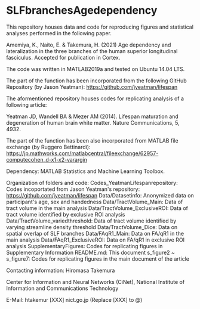 # SLFbranchesAgedependency

This repository houses data and code for reproducing figures and statistical analyses performed in the following paper.

Amemiya, K., Naito, E. & Takemura, H. (2021)
Age dependency and lateralization in the three branches of the human superior longitudinal fasciculus. Accepted for publication in Cortex.

The code was written in MATLAB2019a and tested on Ubuntu 14.04 LTS. 

The part of the function has been incorporated from the following GitHub Repository (by Jason Yeatman): https://github.com/jyeatman/lifespan

The aformentioned repository houses codes for replicating analysis of a following article:

Yeatman JD, Wandell BA & Mezer AM (2014). 
Lifespan maturation and degeneration of human brain white matter. 
Nature Communications, 5, 4932.

The part of the function has been also incorporated from MATLAB file exchange (by Ruggero Bettinardi): https://jp.mathworks.com/matlabcentral/fileexchange/62957-computecohen_d-x1-x2-varargin

Dependency: MATLAB Statistics and Machine Learning Toolbox.

Organization of folders and code: 
Codes_YeatmanLifespanrepository: Codes incoportated from Jason Yeatman's repository: https://github.com/jyeatman/lifespan
Data/Datasetinfo: Anonymized data on participant's age, sex and handedness
Data/TractVolume_Main: Data of tract volume in the main analysis
Data/TractVolume_ExclusiveROI: Data of tract volume identified by exclusive ROI analysis
Data/TractVolume_variedthreshold: Data of tract volume identified by varying streamline density threshold
Data/TractVolume_Dice: Data on spatial overlap of SLF branches
Data/FAqR1_Main: Data on FA/qR1 in the main analysis
Data/FAqR1_ExclusiveROI: Data on FA/qR1 in exclusive ROI analysis
SupplementaryFigures: Codes for replicating figures in Supplementary Information
README.md: This document
s_figure2 ~ s_figure7: Codes for replicating figures in the main document of the article

Contacting information: 
Hiromasa Takemura

Center for Information and Neural Networks (CiNet),
National Institute of Information and Communications Technology

E-Mail: htakemur [XXX] nict.go.jp (Replace [XXX] to @)